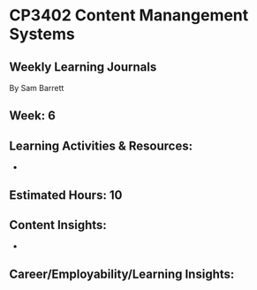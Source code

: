 # CP3402 Content Manangement Systems
## Weekly Learning Journals

By Sam Barrett

## Week: 6

## Learning Activities & Resources:
- 

## Estimated Hours: 10

## Content Insights:
- 

## Career/Employability/Learning Insights:
